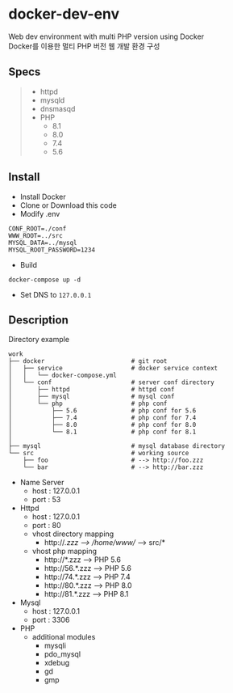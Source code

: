 # docker-dev-env
Web dev environment with multi PHP version using Docker  
Docker를 이용한 멀티 PHP 버전 웹 개발 환경 구성 

## Specs

> * httpd
> * mysqld
> * dnsmasqd
> * PHP
>   * 8.1
>   * 8.0
>   * 7.4
>   * 5.6

## Install

* Install Docker
* Clone or Download this code
* Modify .env

```dotenv
CONF_ROOT=./conf
WWW_ROOT=../src
MYSQL_DATA=../mysql
MYSQL_ROOT_PASSWORD=1234
```

* Build
```shell
docker-compose up -d
```

* Set DNS to `127.0.0.1`


## Description

Directory example 
```shell
work
├── docker                        # git root
│   ├── service                   # docker service context
│   │   └── docker-compose.yml
│   └── conf                      # server conf directory
│       ├── httpd                 # httpd conf
│       ├── mysql                 # mysql conf
│       └── php                   # php conf
│           ├── 5.6               # php conf for 5.6    
│           ├── 7.4               # php conf for 7.4    
│           ├── 8.0               # php conf for 8.0    
│           └── 8.1               # php conf for 8.1    
│
├── mysql                         # mysql database directory
└── src                           # working source 
    ├── foo                       # --> http://foo.zzz
    └── bar                       # --> http://bar.zzz
```


* Name Server
  * host : 127.0.0.1
  * port : 53
* Httpd
  * host : 127.0.0.1
  * port : 80
  * vhost directory mapping
    * http://*.zzz --> /home/www/* --> src/* 
  * vhost php mapping
    * http://*.zzz --> PHP 5.6
    * http://56.*.zzz --> PHP 5.6
    * http://74.*.zzz --> PHP 7.4
    * http://80.*.zzz --> PHP 8.0
    * http://81.*.zzz --> PHP 8.1
* Mysql
  * host : 127.0.0.1
  * port : 3306
* PHP
  * additional modules
    * mysqli
    * pdo_mysql
    * xdebug
    * gd
    * gmp
